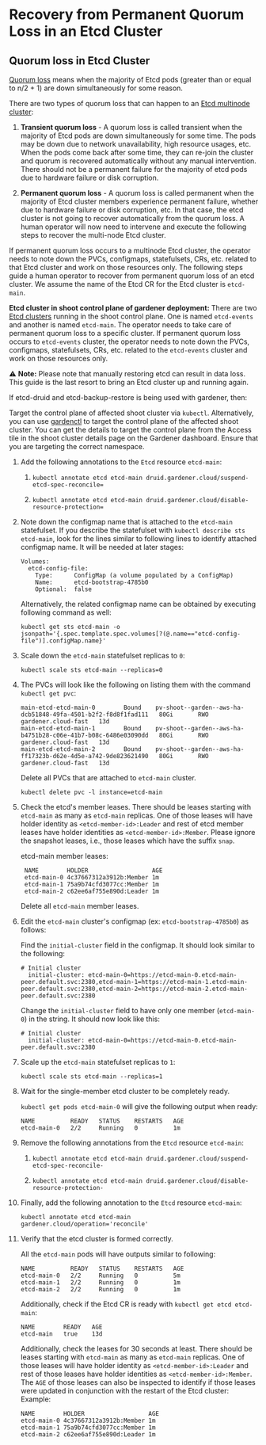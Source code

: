 # Recovery from Permanent Quorum Loss in an Etcd Cluster

## Quorum loss in Etcd Cluster
[Quorum loss](https://etcd.io/docs/v3.4/op-guide/recovery/) means when the majority of Etcd pods (greater than or equal to n/2 + 1) are down simultaneously for some reason.

There are two types of quorum loss that can happen to an [Etcd multinode cluster](../proposals/01-multi-node-etcd-clusters.md):

1. **Transient quorum loss** - A quorum loss is called transient when the majority of Etcd pods are down simultaneously for some time. The pods may be down due to network unavailability, high resource usages, etc. When the pods come back after some time, they can re-join the cluster and quorum is recovered automatically without any manual intervention. There should not be a permanent failure for the majority of etcd pods due to hardware failure or disk corruption.

2. **Permanent quorum loss** - A quorum loss is called permanent when the majority of Etcd cluster members experience permanent failure, whether due to hardware failure or disk corruption, etc. In that case, the etcd cluster is not going to recover automatically from the quorum loss. A human operator will now need to intervene and execute the following steps to recover the multi-node Etcd cluster.

If permanent quorum loss occurs to a multinode Etcd cluster, the operator needs to note down the PVCs, configmaps, statefulsets, CRs, etc. related to that Etcd cluster and work on those resources only. The following steps guide a human operator to recover from permanent quorum loss of an etcd cluster. We assume the name of the Etcd CR for the Etcd cluster is `etcd-main`.

**Etcd cluster in shoot control plane of gardener deployment:**
There are two [Etcd clusters](../proposals/01-multi-node-etcd-clusters.md) running in the shoot control plane. One is named `etcd-events` and another is named `etcd-main`. The operator needs to take care of permanent quorum loss to a specific cluster. If permanent quorum loss occurs to `etcd-events` cluster, the operator needs to note down the PVCs, configmaps, statefulsets, CRs, etc. related to the `etcd-events` cluster and work on those resources only.

:warning: **Note:** Please note that manually restoring etcd can result in data loss. This guide is the last resort to bring an Etcd cluster up and running again.

If etcd-druid and etcd-backup-restore is being used with gardener, then:

Target the control plane of affected shoot cluster via `kubectl`. Alternatively, you can use [gardenctl](https://github.com/gardener/gardenctl-v2) to target the control plane of the affected shoot cluster. You can get the details to target the control plane from the Access tile in the shoot cluster details page on the Gardener dashboard. Ensure that you are targeting the correct namespace.

1. Add the following annotations to the `Etcd` resource `etcd-main`:
    1. `kubectl annotate etcd etcd-main druid.gardener.cloud/suspend-etcd-spec-reconcile=`
    
    2. `kubectl annotate etcd etcd-main druid.gardener.cloud/disable-resource-protection=`
    
2. Note down the configmap name that is attached to the `etcd-main` statefulset. If you describe the statefulset with `kubectl describe sts etcd-main`, look for the lines similar to following lines to identify attached configmap name. It will be needed at later stages:

    ```
    Volumes:
      etcd-config-file:
        Type:      ConfigMap (a volume populated by a ConfigMap)
        Name:      etcd-bootstrap-4785b0
        Optional:  false
    ```

    Alternatively, the related configmap name can be obtained by executing following command as well:

    `kubectl get sts etcd-main -o jsonpath='{.spec.template.spec.volumes[?(@.name=="etcd-config-file")].configMap.name}'`

3. Scale down the `etcd-main` statefulset replicas to `0`:

    `kubectl scale sts etcd-main --replicas=0`

4. The PVCs will look like the following on listing them with the command `kubectl get pvc`:

    ```
    main-etcd-etcd-main-0        Bound    pv-shoot--garden--aws-ha-dcb51848-49fa-4501-b2f2-f8d8f1fad111   80Gi       RWO            gardener.cloud-fast   13d
    main-etcd-etcd-main-1        Bound    pv-shoot--garden--aws-ha-b4751b28-c06e-41b7-b08c-6486e03090dd   80Gi       RWO            gardener.cloud-fast   13d
    main-etcd-etcd-main-2        Bound    pv-shoot--garden--aws-ha-ff17323b-d62e-4d5e-a742-9de823621490   80Gi       RWO            gardener.cloud-fast   13d
    ```
    Delete all PVCs that are attached to `etcd-main` cluster.

    `kubectl delete pvc -l instance=etcd-main`

5. Check the etcd's member leases. There should be leases starting with `etcd-main` as many as `etcd-main` replicas.
    One of those leases will have holder identity as `<etcd-member-id>:Leader` and rest of etcd member leases have holder identities as `<etcd-member-id>:Member`.
    Please ignore the snapshot leases, i.e., those leases which have the suffix `snap`.

    etcd-main member leases:
      ```
       NAME        HOLDER                  AGE
       etcd-main-0 4c37667312a3912b:Member 1m
       etcd-main-1 75a9b74cfd3077cc:Member 1m
       etcd-main-2 c62ee6af755e890d:Leader 1m
      ```

    Delete all `etcd-main` member leases.

6. Edit the `etcd-main` cluster's configmap (ex: `etcd-bootstrap-4785b0`) as follows:

    Find the `initial-cluster` field in the configmap. It should look similar to the following:
    ```
    # Initial cluster
      initial-cluster: etcd-main-0=https://etcd-main-0.etcd-main-peer.default.svc:2380,etcd-main-1=https://etcd-main-1.etcd-main-peer.default.svc:2380,etcd-main-2=https://etcd-main-2.etcd-main-peer.default.svc:2380
    ```

    Change the `initial-cluster` field to have only one member (`etcd-main-0`) in the string. It should now look like this:

    ```
    # Initial cluster
      initial-cluster: etcd-main-0=https://etcd-main-0.etcd-main-peer.default.svc:2380
    ```

7. Scale up the `etcd-main` statefulset replicas to `1`:

    `kubectl scale sts etcd-main --replicas=1`

8. Wait for the single-member etcd cluster to be completely ready.

    `kubectl get pods etcd-main-0` will give the following output when ready:
    ```
    NAME          READY   STATUS    RESTARTS   AGE
    etcd-main-0   2/2     Running   0          1m
    ```

9. Remove the following annotations from the `Etcd` resource `etcd-main`:

    1. `kubectl annotate etcd etcd-main druid.gardener.cloud/suspend-etcd-spec-reconcile-`

    2. `kubectl annotate etcd etcd-main druid.gardener.cloud/disable-resource-protection-`

10. Finally, add the following annotation to the `Etcd` resource `etcd-main`:

    `kubectl annotate etcd etcd-main gardener.cloud/operation='reconcile'`

11. Verify that the etcd cluster is formed correctly.

    All the `etcd-main` pods will have outputs similar to following:
    ```
    NAME          READY   STATUS    RESTARTS   AGE
    etcd-main-0   2/2     Running   0          5m
    etcd-main-1   2/2     Running   0          1m
    etcd-main-2   2/2     Running   0          1m
    ```
    Additionally, check if the Etcd CR is ready with `kubectl get etcd etcd-main`:
    ```
    NAME        READY   AGE
    etcd-main   true    13d
    ```

    Additionally, check the leases for 30 seconds at least. There should be leases starting with `etcd-main` as many as `etcd-main` replicas. One of those leases will have holder identity as `<etcd-member-id>:Leader` and rest of those leases have holder identities as `<etcd-member-id>:Member`. The `AGE` of those leases can also be inspected to identify if those leases were updated in conjunction with the restart of the Etcd cluster: Example:

    ```
    NAME        HOLDER                  AGE
    etcd-main-0 4c37667312a3912b:Member 1m
    etcd-main-1 75a9b74cfd3077cc:Member 1m
    etcd-main-2 c62ee6af755e890d:Leader 1m
    ```
